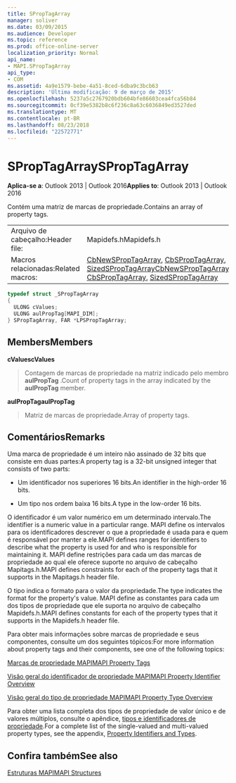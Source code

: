 ```yaml
---
title: SPropTagArray
manager: soliver
ms.date: 03/09/2015
ms.audience: Developer
ms.topic: reference
ms.prod: office-online-server
localization_priority: Normal
api_name:
- MAPI.SPropTagArray
api_type:
- COM
ms.assetid: 4a9e1579-bebe-4a51-8ced-6dba9c3bcb63
description: 'Última modificação: 9 de março de 2015'
ms.openlocfilehash: 5237a5c2767920bdb604bfe86603cea4fca56b84
ms.sourcegitcommit: 0cf39e5382b8c6f236c8a63c6036849ed3527ded
ms.translationtype: MT
ms.contentlocale: pt-BR
ms.lasthandoff: 08/23/2018
ms.locfileid: "22572771"
---
```

# <a name="sproptagarray"></a><span data-ttu-id="d7182-103">SPropTagArray</span><span class="sxs-lookup"><span data-stu-id="d7182-103">SPropTagArray</span></span>

  
  
<span data-ttu-id="d7182-104">**Aplica-se a**: Outlook 2013 | Outlook 2016</span><span class="sxs-lookup"><span data-stu-id="d7182-104">**Applies to**: Outlook 2013 | Outlook 2016</span></span> 
  
<span data-ttu-id="d7182-105">Contém uma matriz de marcas de propriedade.</span><span class="sxs-lookup"><span data-stu-id="d7182-105">Contains an array of property tags.</span></span> 
  
|||
|:-----|:-----|
|<span data-ttu-id="d7182-106">Arquivo de cabeçalho:</span><span class="sxs-lookup"><span data-stu-id="d7182-106">Header file:</span></span>  <br/> |<span data-ttu-id="d7182-107">Mapidefs.h</span><span class="sxs-lookup"><span data-stu-id="d7182-107">Mapidefs.h</span></span>  <br/> |
|<span data-ttu-id="d7182-108">Macros relacionadas:</span><span class="sxs-lookup"><span data-stu-id="d7182-108">Related macros:</span></span>  <br/> |<span data-ttu-id="d7182-109">[CbNewSPropTagArray](cbnewsproptagarray.md), [CbSPropTagArray](cbsproptagarray.md), [SizedSPropTagArray](sizedsproptagarray.md)</span><span class="sxs-lookup"><span data-stu-id="d7182-109">[CbNewSPropTagArray](cbnewsproptagarray.md), [CbSPropTagArray](cbsproptagarray.md), [SizedSPropTagArray](sizedsproptagarray.md)</span></span> <br/> |
   
```cpp
typedef struct _SPropTagArray
{
  ULONG cValues;
  ULONG aulPropTag[MAPI_DIM];
} SPropTagArray, FAR *LPSPropTagArray;

```

## <a name="members"></a><span data-ttu-id="d7182-110">Members</span><span class="sxs-lookup"><span data-stu-id="d7182-110">Members</span></span>

 <span data-ttu-id="d7182-111">**cValues**</span><span class="sxs-lookup"><span data-stu-id="d7182-111">**cValues**</span></span>
  
> <span data-ttu-id="d7182-112">Contagem de marcas de propriedade na matriz indicado pelo membro **aulPropTag** .</span><span class="sxs-lookup"><span data-stu-id="d7182-112">Count of property tags in the array indicated by the **aulPropTag** member.</span></span> 
    
 <span data-ttu-id="d7182-113">**aulPropTag**</span><span class="sxs-lookup"><span data-stu-id="d7182-113">**aulPropTag**</span></span>
  
> <span data-ttu-id="d7182-114">Matriz de marcas de propriedade.</span><span class="sxs-lookup"><span data-stu-id="d7182-114">Array of property tags.</span></span>
    
## <a name="remarks"></a><span data-ttu-id="d7182-115">Comentários</span><span class="sxs-lookup"><span data-stu-id="d7182-115">Remarks</span></span>

<span data-ttu-id="d7182-116">Uma marca de propriedade é um inteiro não assinado de 32 bits que consiste em duas partes:</span><span class="sxs-lookup"><span data-stu-id="d7182-116">A property tag is a 32-bit unsigned integer that consists of two parts:</span></span> 
  
- <span data-ttu-id="d7182-117">Um identificador nos superiores 16 bits.</span><span class="sxs-lookup"><span data-stu-id="d7182-117">An identifier in the high-order 16 bits.</span></span>
    
- <span data-ttu-id="d7182-118">Um tipo nos ordem baixa 16 bits.</span><span class="sxs-lookup"><span data-stu-id="d7182-118">A type in the low-order 16 bits.</span></span>
    
<span data-ttu-id="d7182-119">O identificador é um valor numérico em um determinado intervalo.</span><span class="sxs-lookup"><span data-stu-id="d7182-119">The identifier is a numeric value in a particular range.</span></span> <span data-ttu-id="d7182-120">MAPI define os intervalos para os identificadores descrever o que a propriedade é usada para e quem é responsável por manter a ele.</span><span class="sxs-lookup"><span data-stu-id="d7182-120">MAPI defines ranges for identifiers to describe what the property is used for and who is responsible for maintaining it.</span></span> <span data-ttu-id="d7182-121">MAPI define restrições para cada um das marcas de propriedade ao qual ele oferece suporte no arquivo de cabeçalho Mapitags.h.</span><span class="sxs-lookup"><span data-stu-id="d7182-121">MAPI defines constraints for each of the property tags that it supports in the Mapitags.h header file.</span></span>
  
<span data-ttu-id="d7182-122">O tipo indica o formato para o valor da propriedade.</span><span class="sxs-lookup"><span data-stu-id="d7182-122">The type indicates the format for the property's value.</span></span> <span data-ttu-id="d7182-123">MAPI define as constantes para cada um dos tipos de propriedade que ele suporta no arquivo de cabeçalho Mapidefs.h.</span><span class="sxs-lookup"><span data-stu-id="d7182-123">MAPI defines constants for each of the property types that it supports in the Mapidefs.h header file.</span></span> 
  
<span data-ttu-id="d7182-124">Para obter mais informações sobre marcas de propriedade e seus componentes, consulte um dos seguintes tópicos:</span><span class="sxs-lookup"><span data-stu-id="d7182-124">For more information about property tags and their components, see one of the following topics:</span></span> 
  
[<span data-ttu-id="d7182-125">Marcas de propriedade MAPI</span><span class="sxs-lookup"><span data-stu-id="d7182-125">MAPI Property Tags</span></span>](mapi-property-tags.md)
  
[<span data-ttu-id="d7182-126">Visão geral do identificador de propriedade MAPI</span><span class="sxs-lookup"><span data-stu-id="d7182-126">MAPI Property Identifier Overview</span></span>](mapi-property-identifier-overview.md)
  
[<span data-ttu-id="d7182-127">Visão geral do tipo de propriedade MAPI</span><span class="sxs-lookup"><span data-stu-id="d7182-127">MAPI Property Type Overview</span></span>](mapi-property-type-overview.md)
  
<span data-ttu-id="d7182-128">Para obter uma lista completa dos tipos de propriedade de valor único e de valores múltiplos, consulte o apêndice, [tipos e identificadores de propriedade](property-identifiers-and-types.md).</span><span class="sxs-lookup"><span data-stu-id="d7182-128">For a complete list of the single-valued and multi-valued property types, see the appendix, [Property Identifiers and Types](property-identifiers-and-types.md).</span></span> 
  
## <a name="see-also"></a><span data-ttu-id="d7182-129">Confira também</span><span class="sxs-lookup"><span data-stu-id="d7182-129">See also</span></span>



[<span data-ttu-id="d7182-130">Estruturas MAPI</span><span class="sxs-lookup"><span data-stu-id="d7182-130">MAPI Structures</span></span>](mapi-structures.md)

